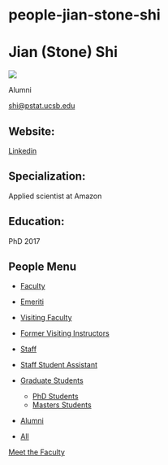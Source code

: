# people-jian-stone-shi

# Jian (Stone) Shi

![](https://www.pstat.ucsb.edu/sites/default/files/styles/people_node/public/people/photo/Shi%2C%20Jian%20%28Stone%29_0.jpg?itok=Z6O678zY)

Alumni

[shi@pstat.ucsb.edu](mailto:shi@pstat.ucsb.edu)

## Website:

[Linkedin](https://www.linkedin.com/in/jian-shi-905a774a/)

## Specialization:

Applied scientist at Amazon

## Education:

PhD 2017

## People Menu

- [Faculty](/people/academic "Faculty")
- [Emeriti](/people/emeriti "Emeriti")
- [Visiting Faculty](/people/visiting "Visiting Faculty")
- [Former Visiting Instructors](/people/lecturer "Former Visiting Instructors")
- [Staff](/people/staff)
- [Staff Student Assistant](/people/researcher "Staff Student Assistant")
- [Graduate Students](/people/student "Graduate Students")
  
  - [PhD Students](/people/student/phd "PhD Students")
  - [Masters Students](/people/student/masters "Masters Students")
- [Alumni](/people/alumni)
- [All](/people/all)

[Meet the Faculty](/people/meet-the-faculty)